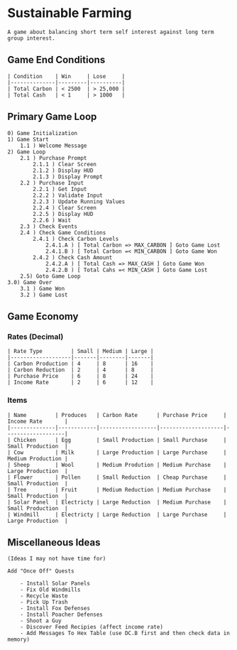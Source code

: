 # Sustainable Farming

	A game about balancing short term self interest against long term group interest. 

## Game End Conditions

	| Condition    | Win     | Lose     | 
	|--------------|---------|----------|
	| Total Carbon | < 2500  | > 25,000 |
	| Total Cash   | < 1     | > 1000   |


## Primary Game Loop

	0) Game Initialization
	1) Game Start
		1.1 ) Welcome Message
	2) Game Loop
		2.1 ) Purchase Prompt
			2.1.1 ) Clear Screen
			2.1.2 ) Display HUD
			2.1.3 ) Display Prompt
		2.2 ) Purchase Input
			2.2.1 ) Get Input
			2.2.2 ) Validate Input
			2.2.3 ) Update Running Values
			2.2.4 ) Clear Screen
			2.2.5 ) Display HUD
			2.2.6 ) Wait
		2.3 ) Check Events
		2.4 ) Check Game Conditions
			2.4.1 ) Check Carbon Levels
				2.4.1.A ) [ Total Carbon => MAX_CARBON ] Goto Game Lost
				2.4.1.B ) [ Total Carbon =< MIN_CARBON ] Goto Game Won
			2.4.2 ) Check Cash Amount
				2.4.2.A ) [ Total Cash => MAX_CASH ] Goto Game Won
				2.4.2.B ) [ Total Cahs =< MIN_CASH ] Goto Game Lost
		2.5) Goto Game Loop
	3.0) Game Over
		3.1 ) Game Won
		3.2 ) Game Lost

## Game Economy

### Rates (Decimal)

	| Rate Type         | Small | Medium | Large |
	|-------------------|-------|--------|-------|
	| Carbon Production | 4     | 8      | 16    |
	| Carbon Reduction  | 2     | 4      | 8     | 
	| Purchase Price    | 6     | 8      | 24    |
	| Income Rate       | 2     | 6      | 12    |

### Items

	| Name  	   | Produces   | Carbon Rate      | Purchase Price     | Income Rate       |
	|--------------|------------|------------------|--------------------|-------------------|
	| Chicken      | Egg        | Small Production | Small Purchase     | Small Production  |      
	| Cow          | Milk       | Large Production | Large Purchase     | Medium Production |
	| Sheep        | Wool       | Medium Prodution | Medium Purchase    | Large Production  |
	| Flower       | Pollen     | Small Reduction  | Cheap Purchase     | Small Production  |
	| Tree         | Fruit      | Medium Reduction | Medium Purchase    | Small Production  |
	| Solar Panel  | Electricty | Large Reduction  | Medium Purchase    | Small Production  |
	| Windmill     | Electricty | Large Reduction  | Large Purchase     | Large Production  |

## Miscellaneous Ideas

	(Ideas I may not have time for)
	
	Add "Once Off" Quests

		- Install Solar Panels
		- Fix Old Windmills
		- Recycle Waste
		- Pick Up Trash
		- Install Fox Defenses
		- Install Poacher Defenses
		- Shoot a Guy
		- Discover Feed Recipies (affect income rate)
		- Add Messages To Hex Table (use DC.B first and then check data in memory)